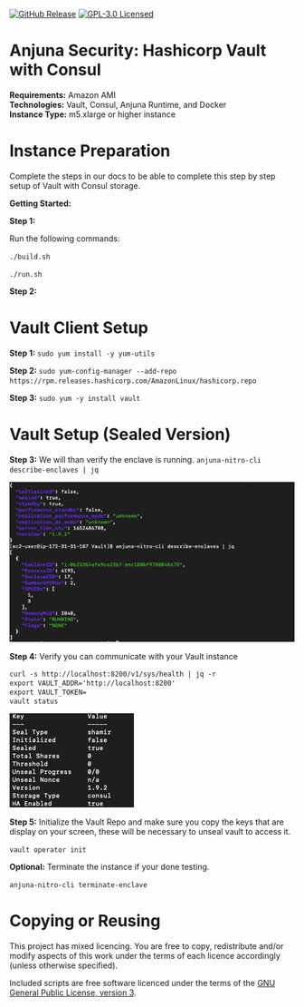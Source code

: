 [![GitHub Release](https://img.shields.io/github/release/dani-garcia/vaultwarden.svg)](https://github.com/domeger/Anjuna-VaultWithConsul/releases/latest)
[![GPL-3.0 Licensed](https://img.shields.io/github/license/dani-garcia/vaultwarden.svg)](https://www.gnu.org/licenses/gpl-3.0.txt)

# Anjuna Security: Hashicorp Vault with Consul

**Requirements:** Amazon AMI\
**Technologies:** Vault, Consul, Anjuna Runtime, and Docker\
**Instance Type:** m5.xlarge or higher instance

# Instance Preparation 
Complete the steps in our docs to be able to complete this step by step setup of Vault with Consul storage.

**Getting Started:**

**Step 1:**

Run the following commands:

`./build.sh`

`./run.sh`

**Step 2:**

# Vault Client Setup
**Step 1:**
`sudo yum install -y yum-utils`

**Step 2:**
`sudo yum-config-manager --add-repo https://rpm.releases.hashicorp.com/AmazonLinux/hashicorp.repo`

**Step 3:**
`sudo yum -y install vault`

# Vault Setup (Sealed Version)

**Step 3:**
We will than verify the enclave is running.
`anjuna-nitro-cli describe-enclaves | jq`

![Nitro Status](https://github.com/domeger/Anjuna-VaultWithConsul/blob/main/EnclaveStatus.png)

**Step 4:**
Verify you can communicate with your Vault instance
```
curl -s http://localhost:8200/v1/sys/health | jq -r 
export VAULT_ADDR='http://localhost:8200'
export VAULT_TOKEN=
vault status
```

![Vault Status](https://github.com/domeger/Anjuna-VaultWithConsul/blob/main/VaultStatus.png)

**Step 5:**
Initialize the Vault Repo and make sure you copy the keys that are display on your screen, these will be necessary to unseal vault to access it.

```vault operator init```


**Optional:**
Terminate the instance if your done testing.

`anjuna-nitro-cli terminate-enclave`

# Copying or Reusing

This project has mixed licencing. You are free to copy, redistribute and/or modify aspects of this work under the terms of each licence accordingly (unless otherwise specified).

Included scripts are free software licenced under the terms of the [GNU General Public License, version 3](https://www.gnu.org/licenses/gpl-3.0.txt).
